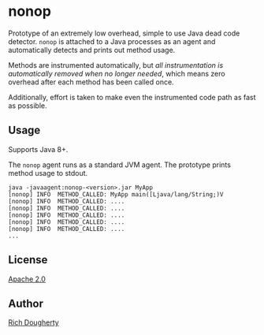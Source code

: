 # nonop

Prototype of an extremely low overhead, simple to use Java dead code detector. `nonop` is attached to a Java processes
as an agent and automatically detects and prints out method usage.

Methods are instrumented automatically, but *all instrumentation is automatically removed when no longer needed*,
which means zero overhead after each method has been called once.

Additionally, effort is taken to make even the instrumented code path as fast as possible.

## Usage

Supports Java 8+.

The `nonop` agent runs as a standard JVM agent. The prototype prints method usage to stdout.

```
java -javaagent:nonop-<version>.jar MyApp
[nonop] INFO  METHOD_CALLED: MyApp main([Ljava/lang/String;)V
[nonop] INFO  METHOD_CALLED: ....
[nonop] INFO  METHOD_CALLED: ....
[nonop] INFO  METHOD_CALLED: ....
[nonop] INFO  METHOD_CALLED: ....
[nonop] INFO  METHOD_CALLED: ....
...
```

## License

[Apache 2.0](./LICENSE)

## Author

[Rich Dougherty](https://rd.nz)